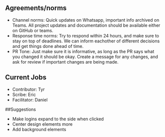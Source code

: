 ## Agreements/norms
- Channel norms: Quick updates on Whatsapp, important info archived on Teams. All project updates and documentation should be available either on GitHub or teams.
- Response time norms: Try to respond within 24 hours, and make sure to stay on top of deadlines. We can inform eachother of different decisions and get things done ahead of time.
- PR Tone: Just make sure it is informative, as long as the PR says what you changed it should be okay. Create a message for any changes, and ask for review if important changes are being made.

## Current Jobs
- Contributor: Tyr
- Scribe: Eric
- Facilitator: Daniel

##Suggestions
- Make logins expand to the side when clicked
- Center design elements more
- Add background elements
